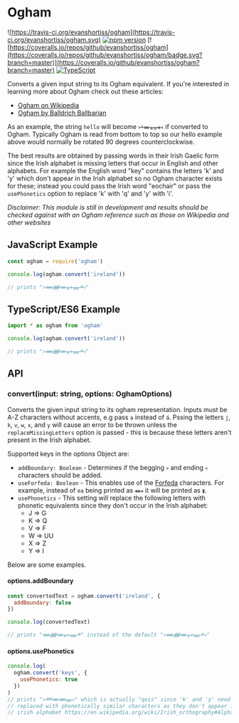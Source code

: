 # Ogham

![https://travis-ci.org/evanshortiss/ogham](https://travis-ci.org/evanshortiss/ogham.svg) [![npm version](https://badge.fury.io/js/ogham.svg)](https://badge.fury.io/js/ogham) [![https://coveralls.io/repos/github/evanshortiss/ogham](https://coveralls.io/repos/github/evanshortiss/ogham/badge.svg?branch=master)](https://coveralls.io/github/evanshortiss/ogham?branch=master)
[![TypeScript](https://badges.frapsoft.com/typescript/version/typescript-next.svg?v=101)](https://github.com/ellerbrock/typescript-badges/)

Converts a given input string to its Ogham equivalent. If you're interested in
learning more about Ogham check out these articles: 

* [Ogham on Wikipedia](https://en.wikipedia.org/wiki/Ogham)
* [Ogham by Balldrich Ballbarian](http://www.housebarra.com/EP/ep02/05ogham.html)


As an example, the string `hello` will become `᚛ᚆᚓᚂᚂᚑ᚜` if converted to Ogham.
Typically Ogham is read from bottom to top so our hello example above would
normally be rotated 90 degrees counterclockwise.

The best results are obtained by passing words in their Irish Gaelic form since
the Irish alphabet is missing letters that occur in English and other alphabets.
For example the English word "key" contains the letters 'k' and 'y' which don't
appear in the Irish alphabet so no Ogham character exists for these; instead you
could pass the Irish word "eochair" or pass the `usePhonetics` option to replace
'k' with 'q' and 'y' with 'i'.

*Disclaimer: This module is still in development and results should be checked
against with an Ogham reference such as those on Wikipedia and other
websites*

## JavaScript Example

```js
const ogham = require('ogham')

console.log(ogham.convert('ireland'))

// prints "᚛ᚔᚏᚓᚂᚐᚅᚇ᚜"
```

## TypeScript/ES6 Example

```ts
import * as ogham from 'ogham'

console.log(ogham.convert('ireland'))

// prints "᚛ᚔᚏᚓᚂᚐᚅᚇ᚜"
```

## API

### convert(input: string, options: OghamOptions)

Converts the given input string to its ogham representation. Inputs must be A-Z
characters without accents, e.g pass `a` instead of `á`. Pssing the letters `j`,
`k`, `v`, `w`, `x`, and `y` will cause an error to be thrown unless the
`replaceMissingLetters` option is passed - this is because these letters aren't
present in the Irish alphabet.

Supported keys in the options Object are:

* `addBoundary: Boolean` - Determines if the begging `᚛` and ending `᚜`
characters should be added.
* `useForfeda: Boolean` - This enables use of the
[Forfeda](https://en.wikipedia.org/wiki/Forfeda) characters. For example,
instead of `ea` being printed as `ᚓᚐ` it will be printed as `ᚕ`.
* `usePhonetics` - This setting will replace the following letters with
phonetic equivalents since they don't occur in the Irish alphabet:
  * J => G
  * K => Q
  * V => F
  * W => UU
  * X => Z
  * Y => I

Below are some examples.

#### options.addBoundary
```js
const convertedText = ogham.convert('ireland', {
  addBoundary: false
})

console.log(convertedText)

// prints "ᚔᚏᚓᚂᚐᚅᚇ" instead of the default "᚛ᚔᚏᚓᚂᚐᚅᚇ᚜"
```

#### options.usePhonetics
```js
console.log(
  ogham.convert('keys', {
    usePhonetics: true
  })
)
// prints "᚛ᚊᚓᚔᚄ᚜" which is actually "qeis" since 'k' and 'y' need to be
// replaced with phonetically similar characters as they don't appear in the
// irish alphabet https://en.wikipedia.org/wiki/Irish_orthography#Alphabet
```
